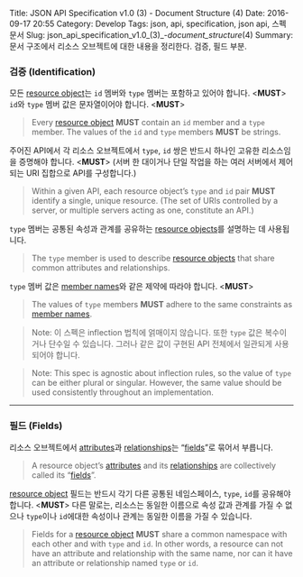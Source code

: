 Title: JSON API Specification v1.0 (3) - Document Structure (4)
Date: 2016-09-17 20:55
Category: Develop
Tags: json, api, specification, json api, 스펙 문서
Slug: json_api_specification_v1.0_(3)_-_document_structure_(4)
Summary: 문서 구조에서 리소스 오브젝트에 대한 내용을 정리한다. 검증, 필드 부분.

### 검증 (Identification)

모든 [resource object][resource_objects]는 `id` 멤버와 `type` 멤버는 포함하고 있어야 합니다. <**MUST**> `id`와 `type` 멤버 값은 문자열이어야 합니다. <**MUST**>

> Every [resource object][resource_objects] **MUST** contain an `id` member and a `type` member. The values of the `id` and `type` members **MUST** be strings.

주어진 API에서 각 리소스 오브젝트에서 `type`, `id` 쌍은 반드시 하나인 고유한 리소스임을 증명해야 합니다. <**MUST**> (서버 한 대이거나 단일 작업을 하는 여러 서버에서 제어되는 URI 집합으로 API를 구성합니다.)

> Within a given API, each resource object’s `type` and `id` pair **MUST** identify a single, unique resource. (The set of URIs controlled by a server, or multiple servers acting as one, constitute an API.)

`type` 멤버는 공통된 속성과 관계를 공유하는 [resource objects][resource_objects]를 설명하는 데 사용됩니다.

> The `type` member is used to describe [resource objects][resource_objects] that share common attributes and relationships.

`type` 멤버 값은 [member names][member_names]와 같은 제약에 따라야 합니다. <**MUST**>

> The values of `type` members **MUST** adhere to the same constraints as [member names][member_names].

> Note: 이 스펙은 inflection 법칙에 얽매이지 않습니다. 또한 `type` 값은 복수이거나 단수일 수 있습니다. 그러나 같은 값이 구현된 API 전체에서 일관되게 사용되어야 합니다.

> Note: This spec is agnostic about inflection rules, so the value of `type` can be either plural or singular. However, the same value should be used consistently throughout an implementation.

---

### 필드 (Fields)

리소스 오브젝트에서 [attributes][resource_object_attributes]과 [relationships][resource_object_relationships]는 “[fields][resource_object_field]”로 묶어서 부릅니다.

> A resource object’s [attributes][resource_object_attributes] and its [relationships][resource_object_relationships] are collectively called its “[fields][resource_object_field]”.

[resource object][resource_objects] 필드는 반드시 각기 다른 공통된 네임스페이스, `type`, `id`를 공유해야합니다. <**MUST**> 다른 말로는, 리소스는 동일한 이름으로 속성 값과 관계를 가질 수 없으나 `type`이나 `id`에대한 속성이나 관계는 동일한 이름을 가질 수 있습니다.

> Fields for a [resource object][resource_objects] **MUST** share a common namespace with each other and with `type` and `id`. In other words, a resource can not have an attribute and relationship with the same name, nor can it have an attribute or relationship named `type` or `id`.

[resource_object_attributes]: http://jsonapi.org/format/#document-resource-object-attributes
[resource_object_relationships]: http://jsonapi.org/format/#document-resource-object-relationships
[resource_object_field]: http://jsonapi.org/format/#document-resource-object-fields
[resource_objects]: http://jsonapi.org/format/#document-resource-objects
[member_names]: http://jsonapi.org/format/#document-member-names